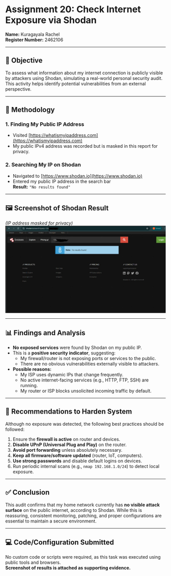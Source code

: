 # Assignment 20: Check Internet Exposure via Shodan

**Name:** Kuragayala Rachel  
**Register Number:** 2462106  

---

## 🎯 Objective

To assess what information about my internet connection is publicly visible by attackers using Shodan, simulating a real-world personal security audit. This activity helps identify potential vulnerabilities from an external perspective.

---

## 🧪 Methodology

### 1. Finding My Public IP Address
- Visited [https://whatismyipaddress.com](https://whatismyipaddress.com)
- My public IPv4 address was recorded but is masked in this report for privacy.

### 2. Searching My IP on Shodan
- Navigated to [https://www.shodan.io](https://www.shodan.io)
- Entered my public IP address in the search bar  
**Result:** `"No results found"`

---

## 🖼️ Screenshot of Shodan Result  
*(IP address masked for privacy)*  
![Shodan Result](Screenshot.png)

---

## 📊 Findings and Analysis

- **No exposed services** were found by Shodan on my public IP.
- This is a **positive security indicator**, suggesting:
  - My firewall/router is not exposing ports or services to the public.
  - There are no obvious vulnerabilities externally visible to attackers.
- **Possible reasons:**
  - My ISP uses dynamic IPs that change frequently.
  - No active internet-facing services (e.g., HTTP, FTP, SSH) are running.
  - My router or ISP blocks unsolicited incoming traffic by default.

---

## 🔐 Recommendations to Harden System

Although no exposure was detected, the following best practices should be followed:

1. Ensure the **firewall is active** on router and devices.  
2. **Disable UPnP (Universal Plug and Play)** on the router.  
3. **Avoid port forwarding** unless absolutely necessary.  
4. **Keep all firmware/software updated** (router, IoT, computers).  
5. **Use strong passwords** and disable default logins on devices.  
6. Run periodic internal scans (e.g., `nmap 192.168.1.0/24`) to detect local exposure.

---

## ✅ Conclusion

This audit confirms that my home network currently has **no visible attack surface** on the public internet, according to Shodan. While this is reassuring, consistent monitoring, patching, and proper configurations are essential to maintain a secure environment.

---

## 💻 Code/Configuration Submitted

No custom code or scripts were required, as this task was executed using public tools and browsers.  
**Screenshot of results is attached as supporting evidence.**
